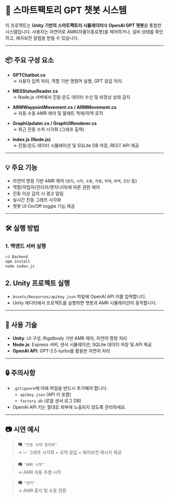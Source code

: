 # 🧠 스마트팩토리 GPT 챗봇 시스템

이 프로젝트는 **Unity 기반의 스마트팩토리 시뮬레이터**에 **OpenAI GPT 챗봇**을 통합한 시스템입니다. 사용자는 자연어로 AMR(자율이동로봇)을 제어하거나, 설비 상태를 확인하고, 예지보전 알림을 받을 수 있습니다.

---

## 📦 주요 구성 요소

- **GPTChatbot.cs**  
  → 사용자 입력 처리, 역할 기반 명령어 실행, GPT 응답 처리

- **MESStatusReader.cs**  
  → Node.js 서버에서 진동·온도 데이터 수신 및 비정상 상태 감지

- **ARMWaypointMovement.cs / ARMMovement.cs**  
  → 자동·수동 AMR 제어 및 팔레트 적재/하역 로직

- **GraphUpdater.cs / GraphUIRenderer.cs**  
  → 최근 진동 수치 시각화 (그래프 출력)

- **index.js (Node.js)**  
  → 진동/온도 데이터 시뮬레이션 및 SQLite DB 저장, REST API 제공

---

## 💡 주요 기능

- 자연어 명령 기반 AMR 제어 (`정지`, `시작`, `수동`, `자동`, `적재`, `하역`, `진단` 등)
- 역할(작업자/관리자/엔지니어)에 따른 권한 제어
- 진동 이상 감지 시 경고 알림
- 실시간 진동 그래프 시각화
- 챗봇 UI On/Off toggle 기능 제공

---

## 🛠️ 실행 방법

### 1. 백엔드 서버 실행
```bash
cd Backend
npm install
node index.js
```
## 2. Unity 프로젝트 실행

- `Assets/Resources/apikey.json` 파일에 OpenAI API 키를 입력합니다.
- Unity 에디터에서 프로젝트를 실행하면 챗봇과 AMR 시뮬레이션이 동작합니다.

---

## 📌 사용 기술

- **Unity**: UI 구성, Rigidbody 기반 AMR 제어, 자연어 명령 처리
- **Node.js**: Express 서버, 센서 시뮬레이션, SQLite 데이터 저장 및 API 제공
- **OpenAI API**: GPT-3.5-turbo를 활용한 자연어 처리

---

## 🔒 주의사항

- `.gitignore`에 아래 파일을 반드시 추가해야 합니다:
  - `apikey.json` (API 키 포함)
  - `factory.db` (로컬 센서 로그 DB)
- OpenAI API 키는 절대로 외부에 노출되지 않도록 관리하세요.

---

## 📷 시연 예시

> 🗨️ `"진동 상태 알려줘"`  
> → 📈 그래프 시각화 + 요약 응답 + 예지보전 메시지 제공

> 🗨️ `"AMR 시작"`  
> → AMR 자동 주행 시작

> 🗨️ `"정지"`  
> → AMR 중지 및 수동 전환
